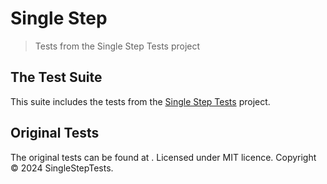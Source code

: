 # Single Step

> Tests from the Single Step Tests project

## The Test Suite

This suite includes the tests from the [Single Step Tests](https://github.com/SingleStepTests) project.

## Original Tests

The original tests can be found at [](https://github.com/SingleStepTests/z80/). Licensed under MIT licence. Copyright © 2024 SingleStepTests.